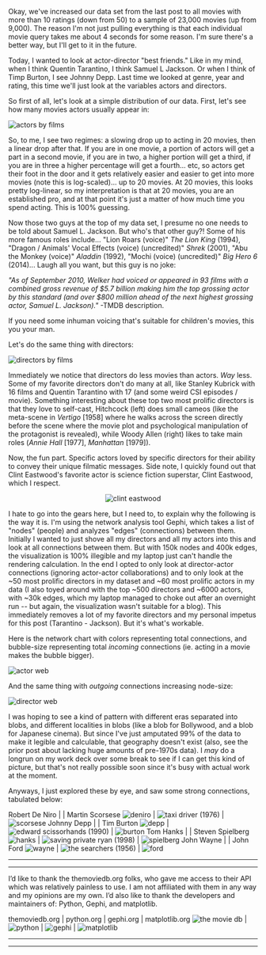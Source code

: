 Okay, we've increased our data set from the last post to all movies with more than 10 ratings (down from 50) to a sample of 23,000 movies (up from 9,000). The reason I'm not just pulling everything is that each individual movie query takes me about 4 seconds for some reason. I'm sure there's a better way, but I'll get to it in the future.

Today, I wanted to look at actor-director "best friends." Like in my mind, when I think Quentin Tarantino, I think Samuel L Jackson. Or when I think of Timp Burton, I see Johnny Depp. Last time we looked at genre, year and rating, this time we'll just look at the variables actors and directors.

So first of all, let's look at a simple distribution of our data. First, let's see how many movies actors usually appear in:

![actors by films](../assets/post2/actors.png)

So, to me, I see two regimes: a slowing drop up to acting in 20 movies, then a linear drop after that. If you are in one movie, a portion of actors will get a part in a second movie, if you are in two, a higher portion will get a third, if you are in three a higher percentage will get a fourth... etc, so actors get their foot in the door and it gets relatively easier and easier to get into more movies (note this is log-scaled)... up to 20 movies. At 20 movies, this looks pretty log-linear, so my interpretation is that at 20 movies, you are an established pro, and at that point it's just a matter of how much time you spend acting. This is 100% guessing.

Now those two guys at the top of my data set, I presume no one needs to be told about Samuel L. Jackson. But who's that other guy?! Some of his more famous roles include... "Lion Roars (voice)" *The Lion King* (1994), "Dragon / Animals' Vocal Effects (voice) (uncredited)" *Shrek* (2001), "Abu the Monkey (voice)" *Aladdin* (1992), "Mochi (voice) (uncredited)" *Big Hero 6* (2014)... Laugh all you want, but this guy is no joke:

*"As of September 2010, Welker had voiced or appeared in 93 films with a combined gross revenue of $5.7 billion making him the top grossing actor by this standard (and over $800 million ahead of the next highest grossing actor, Samuel L. Jackson)."* -TMDB description.

If you need some inhuman voicing that's suitable for children's movies, this you your man.

Let's do the same thing with directors:

![directors by films](../assets/post2/directors.png)

Immediately we notice that directors do less movies than actors. *Way* less. Some of my favorite directors don't do many at all, like Stanley Kubrick with 16 films and Quentin Tarantino with 17 (and some weird CSI episodes / movie). Something interesting about these top two most prolific directors is that they love to self-cast, Hitchcock (left) does small cameos (like the meta-scene in *Vertigo* [1958] where he walks across the screen directly before the scene where the movie plot and psychological manipulation of the protagonist is revealed), while Woody Allen (right) likes to take main roles (*Annie Hall* [1977], *Manhattan* [1979]).

Now, the fun part. Specific actors loved by specific directors for their ability to convey their unique filmatic messages. Side note, I quickly found out that Clint Eastwood's favorite actor is science fiction superstar, Clint Eastwood, which I respect.

<p align="center">
  <img src="https://github.com/poptcorn/poptcorn.github.io/blob/master/assets/post2/firefox.jpg?raw=true" alt="clint eastwood"/>
</p>

I hate to go into the gears here, but I need to, to explain why the following is the way it is. I'm using the network analysis tool Gephi, which takes a list of "nodes" (people) and analyzes "edges" (connections) between them. Initially I wanted to just shove all my directors and all my actors into this and look at all connections between them. But with 150k nodes and 400k edges, the visualization is 100% illegible and my laptop just can't handle the rendering calculation. In the end I opted to only look at director-actor connections (ignoring actor-actor collaborations) and to only look at the ~50 most prolific directors in my dataset and ~60 most prolific actors in my data (I also toyed around with the top ~500 directors and ~6000 actors, with ~30k edges, which my laptop managed to choke out after an overnight run -- but again, the visualization wasn't suitable for a blog). This immediately removes a lot of my favorite directors and my personal impetus for this post (Tarantino - Jackson). But it's what's workable.

Here is the network chart with colors representing total connections, and bubble-size representing total *incoming* connections (ie. acting in a movie makes the bubble bigger).

![actor web](../assets/post2/actor_web2.png)


And the same thing with *outgoing* connections increasing node-size:

![director web](../assets/post2/director_web2.png)


I was hoping to see a kind of pattern with different eras separated into blobs, and different localities in blobs (like a blob for Bollywood, and a blob for Japanese cinema). But since I've just amputated 99% of the data to make it legible and calculable, that geography doesn't exist (also, see the prior post about lacking huge amounts of pre-1970s data). I *may* do a longrun on my work deck over some break to see if I can get this kind of picture, but that's not really possible soon since it's busy with actual work at the moment.

Anyways, I just explored these by eye, and saw some strong connections, tabulated below:

Robert De Niro | | Martin Scorsese
![deniro](../assets/post2/deniro/deniro.jpg) | ![taxi driver (1976)](../assets/post2/deniro/taxi76.jpg) | ![scorsese](../assets/post2/deniro/scorsese.jpg)
Johnny Depp | | Tim Burton
![depp](../assets/post2/depp/depp.jpg) | ![edward scissorhands (1990)](../assets/post2/depp/scissorhands90.jpg) | ![burton](../assets/post2/depp/burton.jpg)
Tom Hanks | | Steven Spielberg
![hanks](../assets/post2/hanks/hanks.jpg) | ![saving private ryan (1998)](../assets/post2/hanks/ryan98.jpg) | ![spielberg](../assets/post2/hanks/spielberg.jpg)
John Wayne | | John Ford
![wayne](../assets/post2/wayne/wayne.jpg) | ![the searchers (1956)](../assets/post2/wayne/searchers56.jpg) | ![ford](../assets/post2/wayne/ford.jpg)

---
---
I’d like to thank the themoviedb.org folks, who gave me access to their API which was relatively painless to use. I am not affiliated with them in any way and my opinions are my own. I’d also like to thank the developers and maintainers of: Python, Gephi, and matplotlib.

themoviedb.org | python.org | gephi.org | matplotlib.org
![the movie db](../assets/credit/tmdb.png) | ![python](../assets/credit/python.png) | ![gephi](../assets/credit/gephi.png) | ![matplotlib](../assets/credit/mpl.png)

---
---
